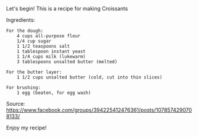 Let's begin!
This is a recipe for making Croissants

Ingredients:

    For the dough:
        4 cups all-purpose flour
        1/4 cup sugar
        1 1/2 teaspoons salt
        1 tablespoon instant yeast
        1 1/4 cups milk (lukewarm)
        3 tablespoons unsalted butter (melted)

    For the butter layer:
        1 1/2 cups unsalted butter (cold, cut into thin slices)

    For brushing:
        1 egg (beaten, for egg wash)
Source: https://www.facebook.com/groups/394225412476361/posts/1078574290708133/

Enjoy my recipe!
